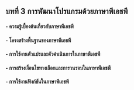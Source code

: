 ## บทที่ 3 การพัฒนาโปรแกรมด้วยภาษาพีเอชพี	
#### - ความรู้เบื้องต้นเกี่ยวกับภาษาพีเอชพี
#### - โครงสร้างพื้นฐานของภาษาพีเอชพี
#### - การใช้งานตัวแปรและตัวดำเนินการในภาษาพีเอชพี
#### - การสร้างเงื่อนไขทางเลือกและการวนรอบในภาษาพีเอชพี
#### - การใช้งานฟังก์ชันในภาษาพีเอชพี